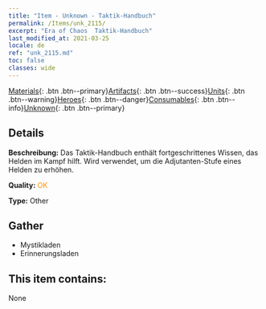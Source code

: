 ```yaml
---
title: "Item - Unknown - Taktik-Handbuch"
permalink: /Items/unk_2115/
excerpt: "Era of Chaos  Taktik-Handbuch"
last_modified_at: 2021-03-25
locale: de
ref: "unk_2115.md"
toc: false
classes: wide
---
```

 [Materials](/de/Items/){: .btn .btn--primary}[Artifacts](/de/Items/Artifacts/){: .btn .btn--success}[Units](/de/Items/Units/){: .btn .btn--warning}[Heroes](/de/Items/Heroes/){: .btn .btn--danger}[Consumables](/de/Items/Consumables/){: .btn .btn--info}[Unknown](/de/Items/Unknown/){: .btn .btn--primary}

## Details
 **Beschreibung:** Das Taktik-Handbuch enthält fortgeschrittenes Wissen, das Helden im Kampf hilft. Wird verwendet, um die Adjutanten-Stufe eines Helden zu erhöhen.

 **Quality:** <span style="color: #FF8C00">OK</span>

 **Type:** Other

## Gather

*    Mystikladen 
*    Erinnerungsladen 

## This item contains:

  None

